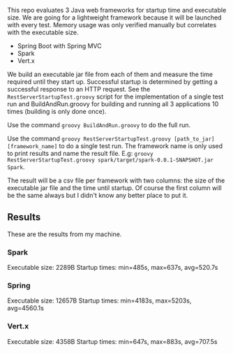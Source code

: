 This repo evaluates 3 Java web frameworks for startup time and executable size. We are going for a lightweight framework because it will be launched with every test. Memory usage was only verified manually but correlates with the executable size.

* Spring Boot with Spring MVC
* Spark
* Vert.x

We build an executable jar file from each of them and measure the time required until they start up. Successful startup is determined by getting a successful response to an HTTP request. See the `RestServerStartupTest.groovy` script for the implementation of a single test run and BuildAndRun.groovy for building and running all 3 applications 10 times (building is only done once).

Use the command `groovy BuildAndRun.groovy` to do the full run.

Use the command `groovy RestServerStartupTest.groovy [path_to_jar] [framework_name]` to do a single test run. The framework name is only used to print results and name the result file. E.g: `groovy RestServerStartupTest.groovy spark/target/spark-0.0.1-SNAPSHOT.jar Spark`.

The result will be a csv file per framework with two columns: the size of the executable jar file and the time until startup. Of course the first column will be the same always but I didn't know any better place to put it.

## Results
These are the results from my machine.

### Spark
Executable size: 2289B
Startup times: min=485s, max=637s, avg=520.7s

### Spring
Executable size: 12657B
Startup times: min=4183s, max=5203s, avg=4560.1s

### Vert.x
Executable size: 4358B
Startup times: min=647s, max=883s, avg=707.5s

